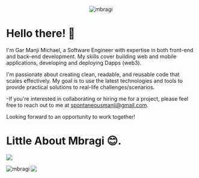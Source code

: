 <p align="center"> <img src="https://komarev.com/ghpvc/?username=mbragi&label=Profile%20views&color=0e75b6&style=flat&theme=github_dark" alt="mbragi" /> </p>

# Hello there! 👋

I'm Gar Manji Michael, a Software Engineer with expertise in both front-end and back-end development. My skills cover building web and mobile applications, developing and deploying Dapps (web3).

I'm passionate about creating clean, readable, and reusable code that scales effectively. My goal is to use the latest technologies and tools to provide practical solutions to real-life challenges/scenarios.

-If you're interested in collaborating or hiring me for a project, please feel free to reach out to me at spontaneousmanji@gmail.com.

Looking forward to an opportunity to work together!

# Little About Mbragi  😊.


![](http://github-profile-summary-cards.vercel.app/api/cards/profile-details?username=mbragi&theme=cobalt2)


<!-- <p><img align="center" src="https://github-readme-streak-stats.herokuapp.com/?user=mbragi&theme=cobalt2" alt="mbragi" /></p> -->

<p><img align="left" src="http://github-profile-summary-cards.vercel.app/api/cards/most-commit-language?username=mbragi&theme=cobalt2" alt="mbragi" />
<img align="center" src="https://github-profile-summary-cards.vercel.app/api/cards/repos-per-language?username=mbragi&theme=cobalt2" />
</p>

<!-- <p> <a href="https://github.com/ryo-ma/github-profile-trophy"><img src="https://github-profile-trophy.vercel.app/?username=mbragi&theme=github_dark" alt="mbragi" /></a> </p> --->


              
<!---
MBragi/MBragi is a ✨ special ✨ repository because its `README.md` (this file) appears on your GitHub profile.
You can click the Preview link to take a look at your changes.
--->
